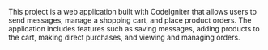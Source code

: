 This project is a web application built with CodeIgniter that allows users to send messages, manage a shopping cart, and place product orders.
The application includes features such as saving messages, adding products to the cart, making direct purchases, and viewing and managing orders.

